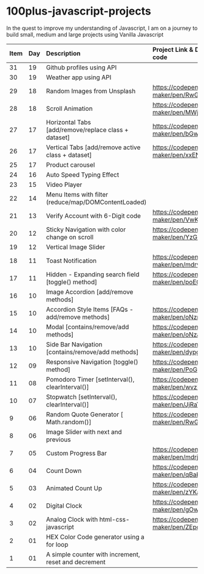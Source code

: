 # 100plus-javascript-projects

In the quest to improve my understanding of Javascript, I am on a journey to build small, medium and large projects using Vanilla Javascript

| Item | Day | Description                                          | Project Link & Demo code                |
| ---- | :-- | :--------------------------------------------------- | :-------------------------------------- |
| 31   | 19  | Github profiles using API                            |                                         |
| 30   | 19  | Weather app using API                                |                                         |
| 29   | 18  | Random Images from Unsplash                          | https://codepen.io/gs-maker/pen/RwGzRWy |
| 28   | 18  | Scroll Animation                                     | https://codepen.io/gs-maker/pen/MWjMeKw |
| 27   | 17  | Horizontal Tabs [add/remove/replace class + dataset] | https://codepen.io/gs-maker/pen/bGwymox |
| 26   | 17  | Vertical Tabs [add/remove active class + dataset]    | https://codepen.io/gs-maker/pen/xxENarM |
| 25   | 17  | Product carousel                                     |                                         |
| 24   | 16  | Auto Speed Typing Effect                             |                                         |
| 23   | 15  | Video Player                                         |                                         |
| 22   | 14  | Menu Items with filter (reduce/map/DOMContentLoaded) |                                         |
| 21   | 13  | Verify Account with 6-Digit code                     | https://codepen.io/gs-maker/pen/VwKgdNR |
| 20   | 12  | Sticky Navigation with color change on scroll        | https://codepen.io/gs-maker/pen/YzGBeeR |
| 19   | 12  | Vertical Image Slider                                |                                         |
| 18   | 11  | Toast Notification                                   | https://codepen.io/gs-maker/pen/mdrvXBv |
| 17   | 11  | Hidden - Expanding search field [toggle() method]    | https://codepen.io/gs-maker/pen/poEGarb |
| 16   | 10  | Image Accordion [add/remove methods]                 |                                         |
| 15   | 10  | Accordion Style Items [FAQs - add/remove methods]    | https://codepen.io/gs-maker/pen/oNzmEXp |
| 14   | 10  | Modal [contains/remove/add methods]                  | https://codepen.io/gs-maker/pen/oNzaVaW |
| 13   | 10  | Side Bar Navigation [contains/remove/add methods]    | https://codepen.io/gs-maker/pen/dypgQXp |
| 12   | 09  | Responsive Navigation [toggle() method]              | https://codepen.io/gs-maker/pen/PoGyKPV |
| 11   | 08  | Pomodoro Timer [setInterval(), clearInterval()]      | https://codepen.io/gs-maker/pen/wvzEQVL |
| 10   | 07  | Stopwatch [setInterval(), clearInterval()]           | https://codepen.io/gs-maker/pen/JjRaYzM |
| 9    | 06  | Random Quote Generator [ Math.random()]              | https://codepen.io/gs-maker/pen/RwGBvOL |
| 8    | 06  | Image Slider with next and previous                  |                                         |
| 7    | 05  | Custom Progress Bar                                  | https://codepen.io/gs-maker/pen/mdrjMJZ |
| 6    | 04  | Count Down                                           | https://codepen.io/gs-maker/pen/qBaKJrZ |
| 5    | 03  | Animated Count Up                                    | https://codepen.io/gs-maker/pen/zYKaKmX |
| 4    | 02  | Digital Clock                                        | https://codepen.io/gs-maker/pen/gOwzjWN |
| 3    | 02  | Analog Clock with html-css-javascript                | https://codepen.io/gs-maker/pen/ZEpoBJG |
| 2    | 01  | HEX Color Code generator using a for loop            |                                         |
| 1    | 01  | A simple counter with increment, reset and decrement |                                         |
